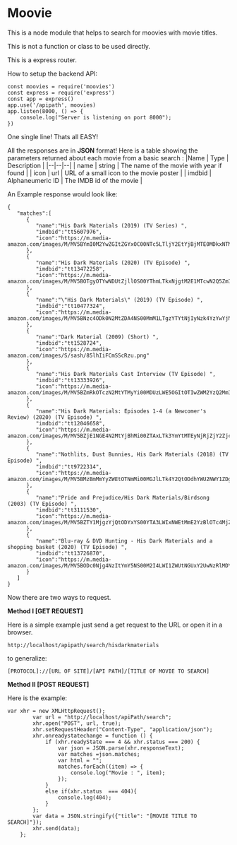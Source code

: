 # Moovie

This is a node module that helps to search for moovies with movie titles.

This is not a function or class to be used directly.

This is a express router.

How to setup the backend API:

    const moovies = require('moovies')
    const express = require('express')
    const app = express()
    app.use('/apipath', moovies)
    app.listen(8000, () => {
        console.log("Server is listening on port 8000");
    })
One single line!
Thats all EASY!

All the responses are in **JSON**  format!
Here is a table showing the parameters returned about each movie from a basic search :
|Name  | Type | Description |
|--|--|--|
| name | string | The name of the movie with year if found |
| icon | url | URL of a small icon to the movie poster |
| imdbid | Alphaneumeric ID | The IMDB id of the movie |

An Example response would look like:

    {
       "matches":[
          {
             "name":"His Dark Materials (2019) (TV Series) ",
             "imdbid":"tt5607976",
             "icon":"https://m.media-amazon.com/images/M/MV5BYmI0M2YwZGItZGYxOC00NTc5LTljY2EtYjBjMTE0MDkxNTMwXkEyXkFqcGdeQXVyMDM2NDM2MQ@@._V1_UX32_CR0,0,32,44_AL_.jpg"
          },
          {
             "name":"His Dark Materials (2020) (TV Episode) ",
             "imdbid":"tt13472258",
             "icon":"https://m.media-amazon.com/images/M/MV5BOTgyOTYwNDUtZjllOS00YThmLTkxNjgtM2E1MTcwN2Q5ZmI5XkEyXkFqcGdeQXVyNjY0ODg0MTA@._V1_UY44_CR23,0,32,44_AL_.jpg"
          },
          {
             "name":"\"His Dark Materials\" (2019) (TV Episode) ",
             "imdbid":"tt10477324",
             "icon":"https://m.media-amazon.com/images/M/MV5BNzc4ODk0N2MtZDA4NS00MmM1LTgzYTYtNjIyNzk4YzYwYjNiXkEyXkFqcGdeQXVyODQ4Mjc2NDM@._V1_UX32_CR0,0,32,44_AL_.jpg"
          },
          {
             "name":"Dark Material (2009) (Short) ",
             "imdbid":"tt1528724",
             "icon":"https://m.media-amazon.com/images/S/sash/85lhIiFCmSScRzu.png"
          },
          {
             "name":"His Dark Materials Cast Interview (TV Episode) ",
             "imdbid":"tt13333926",
             "icon":"https://m.media-amazon.com/images/M/MV5BZmRkOTczN2MtYTMyYi00MDUzLWE5OGItOTIwZWM2YzQ2MmI1XkEyXkFqcGdeQXVyNDI0NzUxMTI@._V1_UY44_CR24,0,32,44_AL_.jpg"
          },
          {
             "name":"His Dark Materials: Episodes 1-4 (a Newcomer's Review) (2020) (TV Episode) ",
             "imdbid":"tt12046658",
             "icon":"https://m.media-amazon.com/images/M/MV5BZjE1NGE4N2MtYjBhMi00ZTAxLTk3YmYtMTEyNjRjZjY2Zjc2XkEyXkFqcGdeQXVyMjk3NTAyNg@@._V1_UY44_CR6,0,32,44_AL_.jpg"
          },
          {
             "name":"Nothlits, Dust Bunnies, His Dark Materials (2018) (TV Episode) ",
             "imdbid":"tt9722314",
             "icon":"https://m.media-amazon.com/images/M/MV5BMzBmMmYyZWEtOTNmMi00MGJlLTk4Y2QtODdhYWU2NWY1ZDgzXkEyXkFqcGdeQXVyNzA2MjQ4NTU@._V1_UX32_CR0,0,32,44_AL_.jpg"
          },
          {
             "name":"Pride and Prejudice/His Dark Materials/Birdsong (2003) (TV Episode) ",
             "imdbid":"tt3111530",
             "icon":"https://m.media-amazon.com/images/M/MV5BZTY1MjgzYjQtODYxYS00YTA3LWIxNWEtMmE2YzBlOTc4MjZjXkEyXkFqcGdeQXVyMjkyMzMwNA@@._V1_UY44_CR13,0,32,44_AL_.jpg"
          },
          {
             "name":"Blu-ray & DVD Hunting - His Dark Materials and a shopping basket (2020) (TV Episode) ",
             "imdbid":"tt13726870",
             "icon":"https://m.media-amazon.com/images/M/MV5BODc0Njg4NzItYmY5NS00M2I4LWI1ZWUtNGUxY2UwNzRlMDYxXkEyXkFqcGdeQXVyOTMyODgwOTQ@._V1_UY44_CR6,0,32,44_AL_.jpg"
          }
       ]
    }

Now there are two ways to request.

**Method I [GET REQUEST]**

Here is a simple example just send a get request to the URL or open it in a browser.

    http://localhost/apipath/search/hisdarkmaterials

to generalize:

    [PROTOCOL]://[URL OF SITE]/[API PATH]/[TITLE OF MOVIE TO SEARCH]


**Method II [POST REQUEST]**

Here is the example:

    var xhr = new XMLHttpRequest();
			var url = "http://localhost/apiPath/search";
			xhr.open("POST", url, true);
			xhr.setRequestHeader("Content-Type", "application/json");
			xhr.onreadystatechange = function () {
    			if (xhr.readyState === 4 && xhr.status === 200) {
        			var json = JSON.parse(xhr.responseText);
        			var matches =json.matches;
        			var html = "";
        			matches.forEach((item) => {
        			    console.log("Movie : ", item);        			
        			});
    			}
    			else if(xhr.status  === 404){
    				console.log(404);
    			}
			};
			var data = JSON.stringify({"title": "[MOVIE TITLE TO SEARCH]"});
			xhr.send(data);
		};
